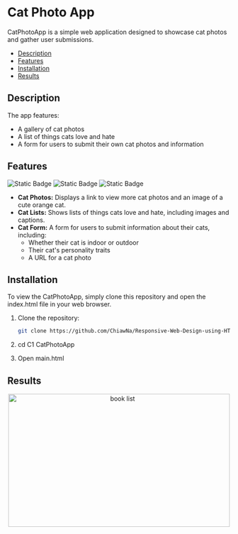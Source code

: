 # Cat Photo App
CatPhotoApp is a simple web application designed to showcase cat photos and gather user submissions. 

 + [Description](#Description)
 + [Features](#Features)
 + [Installation](#Installation)
 + [Results](#Results)

## Description

The app features:

- A gallery of cat photos
- A list of things cats love and hate
- A form for users to submit their own cat photos and information

## Features
![Static Badge](https://img.shields.io/badge/freecodecamp-0A0A23?style=for-the-badge&logo=freecodecamp&logoColor=white)
![Static Badge](https://img.shields.io/badge/HTML5-%23E34F26?style=for-the-badge&logo=HTML5&logoColor=white)
![Static Badge](https://img.shields.io/badge/CSS3-1572B6?style=for-the-badge&logo=CSS3&logoColor=white)

- **Cat Photos:** Displays a link to view more cat photos and an image of a cute orange cat.
- **Cat Lists:** Shows lists of things cats love and hate, including images and captions.
- **Cat Form:** A form for users to submit information about their cats, including:
  - Whether their cat is indoor or outdoor
  - Their cat's personality traits
  - A URL for a cat photo


## Installation
To view the CatPhotoApp, simply clone this repository and open the index.html file in your web browser.

1. Clone the repository:
   ```bash
   git clone https://github.com/ChiawNa/Responsive-Web-Design-using-HTML-and-CSS.git

2. cd C1 CatPhotoApp
   
3. Open main.html


## Results
<div align="center">
   <img src="https://github.com/user-attachments/assets/db61fd52-ebe8-4127-9bfc-afcfe298717c" alt="book list" height="300" width="500" />
</div>
